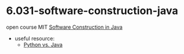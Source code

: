 # 6.031-software-construction-java
open course MIT [Software Construction in Java](https://web.mit.edu/6.031/www/sp21/)

- useful resource:
  - [Python vs. Java](https://kennethalambert.com/pythontojava/)
